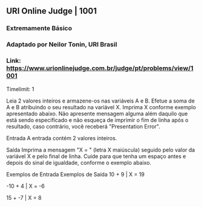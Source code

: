 ## URI Online Judge | 1001
### Extremamente Básico
### Adaptado por Neilor Tonin, URI  Brasil
### Link: https://www.urionlinejudge.com.br/judge/pt/problems/view/1001

Timelimit: 1

Leia 2 valores inteiros e armazene-os nas variáveis A e B. Efetue a soma de A e B atribuindo o seu resultado na variável X. Imprima X conforme exemplo apresentado abaixo. Não apresente mensagem alguma além daquilo que está sendo especificado e não esqueça de imprimir o fim de linha após o resultado, caso contrário, você receberá "Presentation Error".

Entrada
A entrada contém 2 valores inteiros.

Saída
Imprima a mensagem "X = " (letra X maiúscula) seguido pelo valor da variável X e pelo final de linha. Cuide para que tenha um espaço antes e depois do sinal de igualdade, conforme o exemplo abaixo.

Exemplos de Entrada	Exemplos de Saída
10 + 9 | X = 19

-10 + 4 | X = -6

15 + -7 | X = 8